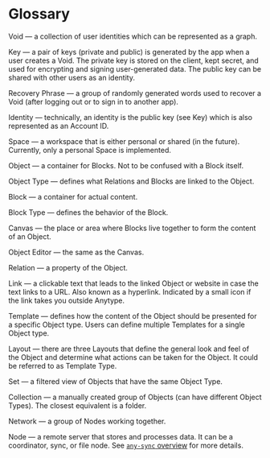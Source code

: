 # Glossary

Void — a collection of user identities which can be represented as a graph.

Key — a pair of keys (private and public) is generated by the app when a user creates a Void. The private key is stored on the client, kept secret, and used for encrypting and signing user-generated data. The public key can be shared with other users as an identity.

Recovery Phrase — a group of randomly generated words used to recover a Void (after logging out or to sign in to another app).

Identity — technically, an identity is the public key (see Key) which is also represented as an Account ID.

Space — a workspace that is either personal or shared (in the future). Currently, only a personal Space is implemented.

Object — a container for Blocks. Not to be confused with a Block itself.

Object Type — defines what Relations and Blocks are linked to the Object.

Block — a container for actual content.

Block Type — defines the behavior of the Block.

Canvas — the place or area where Blocks live together to form the content of an Object.

Object Editor — the same as the Canvas.

Relation — a property of the Object.

Link — a clickable text that leads to the linked Object or website in case the text links to a URL. Also known as a hyperlink. Indicated by a small icon if the link takes you outside Anytype.

Template — defines how the content of the Object should be presented for a specific Object type. Users can define multiple Templates for a single Object type.

Layout — there are three Layouts that define the general look and feel of the Object and determine what actions can be taken for the Object. It could be referred to as Template Type.

Set — a filtered view of Objects that have the same Object Type.

Collection — a manually created group of Objects (can have different Object Types). The closest equivalent is a folder.

Network — a group of Nodes working together.

Node — a remote server that stores and processes data. It can be a coordinator, sync, or file node. See [`any-sync` overview](any-sync/overview.md) for more details.
